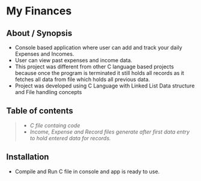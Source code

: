 # My Finances

## About / Synopsis

* Console based application where user can add and track your daily Expenses and Incomes.
* User can view past expenses and income data.
* This project was different from other C language based projects because once the program is terminated it still holds all records as it fetches all data from file which holds all previous data.
* Project was developed using C Language with Linked List Data structure and File handling concepts

## Table of contents

>  * _C file containg code_
> * _Income, Expense and Record files generate after first data entry to hold entered data for records._

## Installation

* Compile and Run C file in console and app is ready to use.
